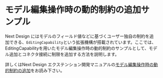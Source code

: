 
# モデル編集操作時の動的制約の追加サンプル

Next Design にはモデルのフィールド値などに基づくユーザー独自の制約を追加できる、`EditingCapability`という拡張機構が搭載されています。ここでは、EditingCapabilityを用いたモデル編集操作時の動的制約のサンプルとして、モデル追加とコネクタ接続に制限を追加する方法を説明します。 


詳しくはNext Design エクステンション開発マニュアルの[モデル編集操作時の動的制約の追加](https://docs.nextdesign.app/extension/docs/advanced/model-reference-provider)をお読み下さい。


